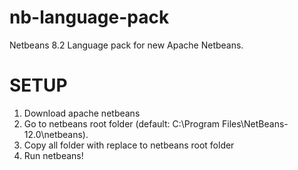 # nb-language-pack
Netbeans 8.2 Language pack for new Apache Netbeans.

# SETUP
1. Download apache netbeans
2. Go to netbeans root folder (default: C:\Program Files\NetBeans-12.0\netbeans\).
3. Copy all folder with replace to netbeans root folder
4. Run netbeans!
